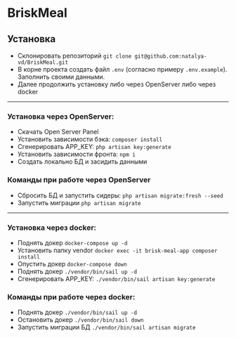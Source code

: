 # BriskMeal

## Установка

-   Склонировать репозиторий `git clone git@github.com:natalya-vd/BriskMeal.git`
-   В корне проекта создать файл `.env` (согласно примеру `.env.example`). Заполнить своими данными.
-   Далее продолжить установку либо через OpenServer либо через docker

---

### Установка через OpenServer:

-   Скачать Open Server Panel
-   Установить зависимости бэка: `composer install`
-   Сгенерировать APP_KEY: `php artisan key:generate`
-   Установить зависимости фронта: `npm i`
-   Создать локально БД и засидить данными

### Команды при работе через OpenServer

-   Сбросить БД и запустить сидеры: `php artisan migrate:fresh --seed`
-   Запустить миграции `php artisan migrate`

---

### Установка через docker:

-   Поднять докер `docker-compose up -d`
-   Установить папку vendor `docker exec -it brisk-meal-app composer install`
-   Опустить докер `docker-compose down`
-   Поднять докер `./vendor/bin/sail up -d`
-   Сгенерировать APP_KEY: `./vendor/bin/sail artisan key:generate`

### Команды при работе через docker:

-   Поднять докер `./vendor/bin/sail up -d`
-   Остановить докер `./vendor/bin/sail down`
-   Запустить миграции БД `./vendor/bin/sail artisan migrate`
